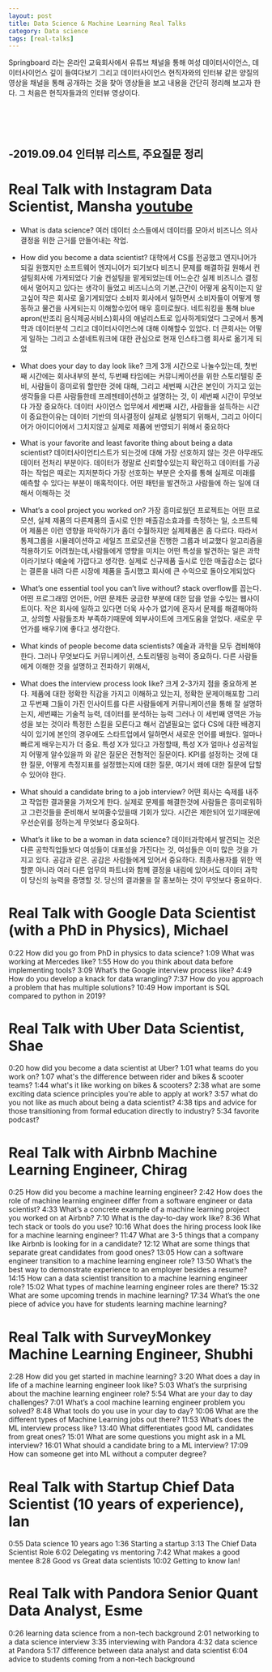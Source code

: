 ```yaml
---
layout: post
title: Data Science & Machine Learning Real Talks
category: Data science
tags: [real-talks] 
---
```


Springboard 라는 온라인 교육회사에서 유튜브 채널을 통해 여성 데이터사이언스, 데이터사이언스 깊이 들여다보기 그리고 데이터사이언스 현직자와의 인터뷰 같은 양질의 영상을 채널을 통해 공개하는 것을
찾아 영상들을 보고 내용을 간단히 정리해 보고자 한다. 그 처음은 현직자들과의 인터뷰 영상이다.

<br><br><br>
      
-2019.09.04 인터뷰 리스트, 주요질문 정리
-

# Real Talk with Instagram Data Scientist, Mansha [youtube](https://www.youtube.com/watch?v=dYZJxhYjBE8)
- What is data science?
여러 데이터 소스들에서 데이터를 모아서 비즈니스 의사결정을 위한 근거를 만들어내는 작업.  

- How did you become a data scientist?
대학에서 CS를 전공했고 엔지니어가 되길 원했지만 소프트웨어 엔지니어가 되기보다 비즈니 문제를 해결하길 원해서 컨설팅회사에 가게되었다
기술 컨설팅을 맡게되었는데 어느순간 실제 비즈니스 결정에서 멀어지고 있다는 생각이 들었고 비즈니스의 기본,근간이 어떻게 움직이는지 알고싶어 작은 회사로 옮기게되었다
소비자 회사에서 일하면서 소비자들이 어떻게 행동하고 물건을 사게되는지 이해할수있어 매우 흥미로웠다. 네트워킹을 통해 blue apron(반조리 음식제공서비스)회사의 애널리스트로 입사하게되었다
그곳에서 통계학과 데이터분석 그리고 데이터사이언스에 대해 이해할수 있었다. 더 큰회사는 어떻게 일하는 그리고 소셜네트워크에 대한 관심으로 현재 인스타그램 회사로 옮기게 되었

- What does your day to day look like?
크게 3개 시간으로 나눌수있는데, 첫번째 시간에는 회사내부의 분석, 두번째 타임에는 커뮤니케이션을 위한 스토리텔링 준비, 사람들이 흥미로워 할만한 것에 대해,
그리고 세번째 시간은 본인이 가지고 있는 생각들을 다른 사람들한테 프레젠테이션하고 설명하는 것, 이 세번째 시간이 무엇보다 가장 중요하다.
데이터 사이언스 업무에서 세번째 시간, 사람들을 설득하는 시간이 중요한이유는 데이터 기반의 의사결정이 실제로 실행되기 위해서, 그리고 아이디어가 아이디어에서 그치지않고 실제로 제품에 반영되기 위해서 중요하다

- What is your favorite and least favorite thing about being a data scientist?
데이터사이언티스트가 되는것에 대해 가장 선호하지 않는 것은 아무래도 데이터 전처리 부분이다. 데이터가 정말로 신뢰할수있는지 확인하고 데이터를 가공하는 작업은 때로는 지저분하다
가장 선호하는 부분은 숫자를 통해 실제로 미래를 예측할 수 있다는 부분이 매혹적이다. 어떤 패턴을 발견하고 사람들에 하는 일에 대해서 이해하는 것

- What’s a cool project you worked on?
가장 흥미로웠던 프로젝트는 어떤 프로모션, 실제 제품의 다른제품의 출시로 인한 매출감소효과를 측정하는 일,
소프트웨어 제품은 이런 영향을 파악하기가 좀더 수월하지만 실제제품은 좀 다르다. 따라서 통제그룹을 시뮬레이션하고 세일즈 프로모션을 진행한 그룹과 비교했다
알고리즘을 적용하기도 어려웠는데,사람들에게 영향을 미치는 어떤 특성을 발견하는 일은 과학이라기보다 예술에 가깝다고 생각한.
실제로 신규제품 출시로 인한 매출감소는 없다는 결론을 내려 다른 시장에 제품을 출시했고 회사에 큰 수익으로 돌아오게되었다

- What’s one essential tool you can’t live without?
stack overflow를 꼽는다. 어떤 프로그래밍 언어든, 어떤 문제든 궁금한 부분에 대한 답을 얻을 수있는 웹사이트이다.
작은 회사에 일하고 있다면 더욱 사수가 없기에 혼자서 문제를 해결해야하고, 상의할 사람들조차 부족하기때문에 외부사이트에 크게도움을 얻었다.
새로운 무언가를 배우기에 좋다고 생각한다. 

- What kinds of people become data scientists?
예술과 과학을 모두 겸비해야한다. 그러나 무엇보다도 커뮤니케이션, 스토리텔링 능력이 중요하다. 다른 사람들에게 이해한 것을 설명하고 전파하기 위해서,
 
- What does the interview process look like?
크게 2-3가지 점을 중요하게 본다. 제품에 대한 정확한 직감을 가지고 이해하고 있는지, 정확한 문제이해포함 그리고 두번째 그들이 가진 인사이트를 다른 사람들에게 
커뮤니케이션을 통해 잘 설명하는지, 세번쨰는 기술적 능력, 데이터를 분석하는 능력 그러나 이 세번째 영역은 가능성을 보는 것이라 특정한 스킬을 모른다고 해서 겁낼필요는 없다
CS에 대한 배경지식이 있기에 본인의 경우에도 스타트업에서 일하면서 새로운 언어를 배웠다. 얼마나 빠르게 배우는지가 더 중요.
특성 X가 있다고 가정할때, 특성 X가 얼마나 성공적일지 어떻게 알수있을까 와 같은 질문은 전형적인 질문이다. 
KPI를 설정하는 것에 대한 질문, 어떻게 측정지표를 설정했는지에 대한 질문, 여기서 왜에 대한 질문에 답할수 있어야 한다.

- What should a candidate bring to a job interview?
어떤 회사는 숙제를 내주고 작업한 결과물을 가져오게 한다. 실제로 문제를 해결한것에 사람들은 흥미로워하고 그런것들을 준비해서 보여줄수있을때 기회가 있다.
시간은 제한되어 있기때문에 우선순위를 정하는게 무엇보다 중요하다.

- What’s it like to be a woman in data science?
데이터과학에서 발견되는 것은 다른 공학직업들보다 여성들이 대표성을 가진다는 것, 여성들은 이미 많은 것을 가지고 있다. 공감과 같은.
공감은 사람들에게 있어서 중요하다. 최종사용자를 위한 역할뿐 아니라 여러 다른 업무의 파트너와 함께 결정을 내림에 있어서도
데이터 과학이 당신의 능력을 증명할 것. 당신의 결과물을 잘 홍보하는 것이 무엇보다 중요하다. 

    
        
# Real Talk with Google Data Scientist (with a PhD in Physics), Michael
0:22 How did you go from PhD in physics to data science?
1:09 What was working at Mercedes like?
1:55 How do you think about data before implementing tools?
3:09 What’s the Google interview process like?
4:49 How do you develop a knack for data wrangling?
7:37 How do you approach a problem that has multiple solutions? 
10:49 How important is SQL compared to python in 2019?  

# Real Talk with Uber Data Scientist, Shae
0:20 how did you become a data scientist at Uber?
1:01 what teams do you work on?
1:07 what's the difference between rider and bikes & scooter teams?
1:44 what's it like working on bikes & scooters?
2:38 what are some exciting data science principles you're able to apply at work?
3:57 what do you not like as much about being a data scientist?
4:38 tips and advice for those transitioning from formal education directly to industry?
5:34 favorite podcast?  

# Real Talk with Airbnb Machine Learning Engineer, Chirag
0:25 How did you become a machine learning engineer?
2:42 How does the role of machine learning engineer differ from a software engineer or data scientist?
4:33 What’s a concrete example of a machine learning project you worked on at Airbnb?
7:10 What is the day-to-day work like?
8:36 What tech stack or tools do you use?
10:16 What does the hiring process look like for a machine learning engineer?
11:47 What are 3-5 things that a company like Airbnb is looking for in a candidate?
12:12 What are some things that separate great candidates from good ones?
13:05 How can a software engineer transition to a machine learning engineer role?
13:50 What’s the best way to demonstrate experience to an employer besides a resume?
14:15 How can a data scientist transition to a machine learning engineer role?
15:02 What types of machine learning engineer roles are there?
15:32 What are some upcoming trends in machine learning?
17:34 What’s the one piece of advice you have for students learning machine learning?  

# Real Talk with SurveyMonkey Machine Learning Engineer, Shubhi
2:28 How did you get started in machine learning?
3:20 What does a day in life of a machine learning engineer look like?
5:03 What’s the surprising about the machine learning engineer role?
5:54 What are your day to day challenges?
7:01 What’s a cool machine learning engineer problem you solved?
8:48 What tools do you use in your day to day?
10:06 What are the different types of Machine Learning jobs out there?
11:53 What’s does the ML interview process like?
13:40 What differentiates good ML candidates from great ones?
15:01 What are some questions you might ask in a ML interview?
16:01 What should a candidate bring to a ML interview?
17:09 How can someone get into ML without a computer degree?  

# Real Talk with Startup Chief Data Scientist (10 years of experience), Ian
0:55 Data science 10 years ago
1:36 Starting a startup
3:13 The Chief Data Scientist Role
6:02 Delegating vs mentoring
7:42 What makes a good mentee
8:28 Good vs Great data scientists
10:02 Getting to know Ian!  

# Real Talk with Pandora Senior Quant Data Analyst, Esme
0:26 learning data science from a non-tech background
2:01 networking to a data science interview
3:35 interviewing with Pandora
4:32 data science at Pandora
5:17 difference between data analyst and data scientist
6:04 advice to students coming from a non-tech background  


